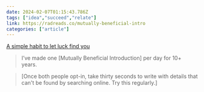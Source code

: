 ```yaml
---
date: 2024-02-07T01:15:43.786Z
tags: ["idea","succeed","relate"]
link: https://radreads.co/mutually-beneficial-intro
categories: ["article"]
---
```

[A simple habit to let luck find you](https://radreads.co/mutually-beneficial-intro)

> I’ve made one [Mutually Beneficial Introduction] per day for 10+ years.

> [Once both people opt-in, take thirty seconds to write with details that can't be found by searching online. Try this regularly.]
